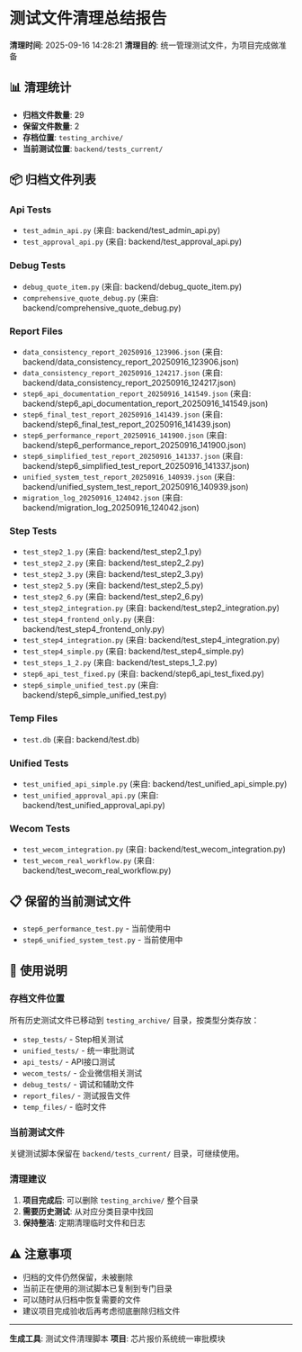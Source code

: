 # 测试文件清理总结报告

**清理时间**: 2025-09-16 14:28:21
**清理目的**: 统一管理测试文件，为项目完成做准备

## 📊 清理统计

- **归档文件数量**: 29
- **保留文件数量**: 2
- **存档位置**: `testing_archive/`
- **当前测试位置**: `backend/tests_current/`

## 📦 归档文件列表


### Api Tests
- `test_admin_api.py` (来自: backend/test_admin_api.py)
- `test_approval_api.py` (来自: backend/test_approval_api.py)

### Debug Tests
- `debug_quote_item.py` (来自: backend/debug_quote_item.py)
- `comprehensive_quote_debug.py` (来自: backend/comprehensive_quote_debug.py)

### Report Files
- `data_consistency_report_20250916_123906.json` (来自: backend/data_consistency_report_20250916_123906.json)
- `data_consistency_report_20250916_124217.json` (来自: backend/data_consistency_report_20250916_124217.json)
- `step6_api_documentation_report_20250916_141549.json` (来自: backend/step6_api_documentation_report_20250916_141549.json)
- `step6_final_test_report_20250916_141439.json` (来自: backend/step6_final_test_report_20250916_141439.json)
- `step6_performance_report_20250916_141900.json` (来自: backend/step6_performance_report_20250916_141900.json)
- `step6_simplified_test_report_20250916_141337.json` (来自: backend/step6_simplified_test_report_20250916_141337.json)
- `unified_system_test_report_20250916_140939.json` (来自: backend/unified_system_test_report_20250916_140939.json)
- `migration_log_20250916_124042.json` (来自: backend/migration_log_20250916_124042.json)

### Step Tests
- `test_step2_1.py` (来自: backend/test_step2_1.py)
- `test_step2_2.py` (来自: backend/test_step2_2.py)
- `test_step2_3.py` (来自: backend/test_step2_3.py)
- `test_step2_5.py` (来自: backend/test_step2_5.py)
- `test_step2_6.py` (来自: backend/test_step2_6.py)
- `test_step2_integration.py` (来自: backend/test_step2_integration.py)
- `test_step4_frontend_only.py` (来自: backend/test_step4_frontend_only.py)
- `test_step4_integration.py` (来自: backend/test_step4_integration.py)
- `test_step4_simple.py` (来自: backend/test_step4_simple.py)
- `test_steps_1_2.py` (来自: backend/test_steps_1_2.py)
- `step6_api_test_fixed.py` (来自: backend/step6_api_test_fixed.py)
- `step6_simple_unified_test.py` (来自: backend/step6_simple_unified_test.py)

### Temp Files
- `test.db` (来自: backend/test.db)

### Unified Tests
- `test_unified_api_simple.py` (来自: backend/test_unified_api_simple.py)
- `test_unified_approval_api.py` (来自: backend/test_unified_approval_api.py)

### Wecom Tests
- `test_wecom_integration.py` (来自: backend/test_wecom_integration.py)
- `test_wecom_real_workflow.py` (来自: backend/test_wecom_real_workflow.py)

## 📋 保留的当前测试文件

- `step6_performance_test.py` - 当前使用中
- `step6_unified_system_test.py` - 当前使用中

## 🔧 使用说明

### 存档文件位置
所有历史测试文件已移动到 `testing_archive/` 目录，按类型分类存放：
- `step_tests/` - Step相关测试
- `unified_tests/` - 统一审批测试
- `api_tests/` - API接口测试
- `wecom_tests/` - 企业微信相关测试
- `debug_tests/` - 调试和辅助文件
- `report_files/` - 测试报告文件
- `temp_files/` - 临时文件

### 当前测试文件
关键测试脚本保留在 `backend/tests_current/` 目录，可继续使用。

### 清理建议
1. **项目完成后**: 可以删除 `testing_archive/` 整个目录
2. **需要历史测试**: 从对应分类目录中找回
3. **保持整洁**: 定期清理临时文件和日志

## ⚠️ 注意事项

- 归档的文件仍然保留，未被删除
- 当前正在使用的测试脚本已复制到专门目录
- 可以随时从归档中恢复需要的文件
- 建议项目完成验收后再考虑彻底删除归档文件

---
**生成工具**: 测试文件清理脚本
**项目**: 芯片报价系统统一审批模块
